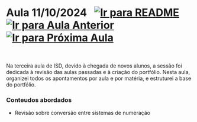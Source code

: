# Aula 11/10/2024 &nbsp; [![Ir para README](https://img.shields.io/badge/Indice-Verde?style=for-the-badge)](../README.md#indice) &nbsp; [![Ir para Aula Anterior](https://img.shields.io/badge/Anterior-Aula%202-007ACC?style=for-the-badge)](../aulas/04-10-2024.md) [![Ir para Próxima Aula](https://img.shields.io/badge/Próxima-Aula%204-007ACC?style=for-the-badge)](../aulas/18-10-2024.md)


<br>

Na terceira aula de ISD, devido à chegada de novos alunos, a sessão foi dedicada à revisão das aulas passadas e à criação do portfólio. Nesta aula, organizei todos os apontamentos por aula e por matéria, e estruturei a base do portfólio.

### Conteudos abordados

- Revisão sobre conversão entre sistemas de numeração
